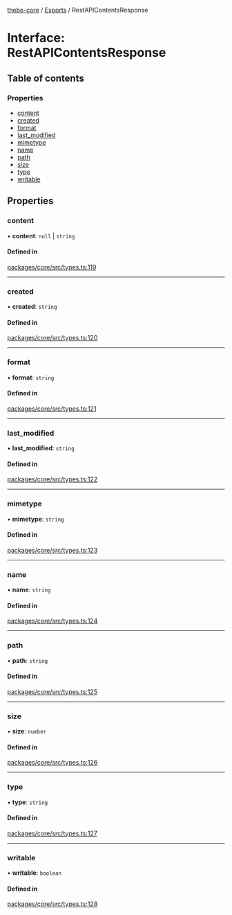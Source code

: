 [thebe-core](../README.md) / [Exports](../modules.md) / RestAPIContentsResponse

# Interface: RestAPIContentsResponse

## Table of contents

### Properties

- [content](RestAPIContentsResponse.md#content)
- [created](RestAPIContentsResponse.md#created)
- [format](RestAPIContentsResponse.md#format)
- [last\_modified](RestAPIContentsResponse.md#last_modified)
- [mimetype](RestAPIContentsResponse.md#mimetype)
- [name](RestAPIContentsResponse.md#name)
- [path](RestAPIContentsResponse.md#path)
- [size](RestAPIContentsResponse.md#size)
- [type](RestAPIContentsResponse.md#type)
- [writable](RestAPIContentsResponse.md#writable)

## Properties

### content

• **content**: ``null`` \| `string`

#### Defined in

[packages/core/src/types.ts:119](https://github.com/executablebooks/thebe/blob/280bb7d/packages/core/src/types.ts#L119)

___

### created

• **created**: `string`

#### Defined in

[packages/core/src/types.ts:120](https://github.com/executablebooks/thebe/blob/280bb7d/packages/core/src/types.ts#L120)

___

### format

• **format**: `string`

#### Defined in

[packages/core/src/types.ts:121](https://github.com/executablebooks/thebe/blob/280bb7d/packages/core/src/types.ts#L121)

___

### last\_modified

• **last\_modified**: `string`

#### Defined in

[packages/core/src/types.ts:122](https://github.com/executablebooks/thebe/blob/280bb7d/packages/core/src/types.ts#L122)

___

### mimetype

• **mimetype**: `string`

#### Defined in

[packages/core/src/types.ts:123](https://github.com/executablebooks/thebe/blob/280bb7d/packages/core/src/types.ts#L123)

___

### name

• **name**: `string`

#### Defined in

[packages/core/src/types.ts:124](https://github.com/executablebooks/thebe/blob/280bb7d/packages/core/src/types.ts#L124)

___

### path

• **path**: `string`

#### Defined in

[packages/core/src/types.ts:125](https://github.com/executablebooks/thebe/blob/280bb7d/packages/core/src/types.ts#L125)

___

### size

• **size**: `number`

#### Defined in

[packages/core/src/types.ts:126](https://github.com/executablebooks/thebe/blob/280bb7d/packages/core/src/types.ts#L126)

___

### type

• **type**: `string`

#### Defined in

[packages/core/src/types.ts:127](https://github.com/executablebooks/thebe/blob/280bb7d/packages/core/src/types.ts#L127)

___

### writable

• **writable**: `boolean`

#### Defined in

[packages/core/src/types.ts:128](https://github.com/executablebooks/thebe/blob/280bb7d/packages/core/src/types.ts#L128)
